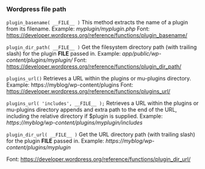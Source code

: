 ### Wordpress file path

`plugin_basename( __FILE__ )`
This method extracts the name of a plugin from its filename.
Example: *myplugin/myplugin.php*
Font: https://developer.wordpress.org/reference/functions/plugin_basename/

`plugin_dir_path( __FILE__ )`
Get the filesystem directory path (with trailing slash) for the plugin __FILE__ passed in.
Example: *app/public/wp-content/plugins/myplugin/*
Font: https://developer.wordpress.org/reference/functions/plugin_dir_path/

`plugins_url()`
Retrieves a URL within the plugins or mu-plugins directory.
Example: https://myblog/wp-content/plugins
Font: https://developer.wordpress.org/reference/functions/plugins_url/

`plugins_url( 'includes', __FILE__ );`
Retrieves a URL within the plugins or mu-plugins directory appends and extra path to the end of the URL,  including the relative directory if $plugin is supplied.
Example: *https://myblog/wp-content/plugins/myplugin/includes*

`plugin_dir_url( __FILE__ )`
Get the URL directory path (with trailing slash) for the plugin __FILE__ passed in.
Example: *https://myblog/wp-content/plugins/myplugin*

Font: https://developer.wordpress.org/reference/functions/plugin_dir_url/









